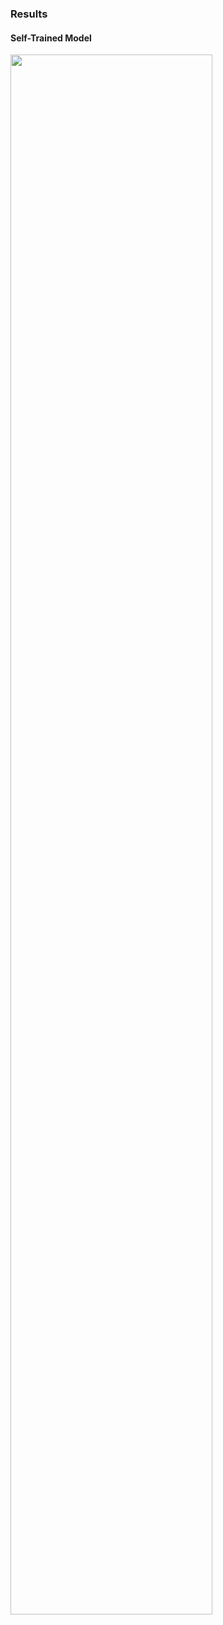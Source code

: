 ### Results

#### Self-Trained Model

<img
    src="assets/results/heat_plot_YlGnBu_map05-95.png"
    style="width: 80%"
    data-text="Self-Trained Model - Heatmap"
/>
